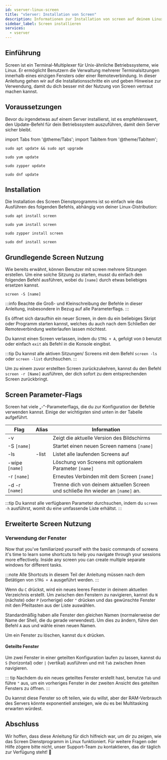 ```yaml
---
id: vserver-linux-screen
title: "vServer: Installation von Screen"
description: Informationen zur Installation von screen auf deinem Linux vServer von ZAP-Hosting - ZAP-Hosting.com Dokumentation
sidebar_label: Screen installieren
services:
  - vserver
---
```


## Einführung

Screen ist ein Terminal-Multiplexer für Unix-ähnliche Betriebssysteme, wie Linux. Er ermöglicht Benutzern die Verwaltung mehrerer Terminalsitzungen innerhalb eines einzigen Fensters oder einer Remoteverbindung. In dieser Anleitung gehen wir auf die Installationsschritte ein und geben Hinweise zur Verwendung, damit du dich besser mit der Nutzung von Screen vertraut machen kannst.

## Voraussetzungen

Bevor du irgendetwas auf einem Server installierst, ist es empfehlenswert, den Update-Befehl für dein Betriebssystem auszuführen, damit dein Server sicher bleibt.

import Tabs from '@theme/Tabs';
import TabItem from '@theme/TabItem';

<Tabs>
<TabItem value="ubuntu-debian" label="Ubuntu & Debian" default>

```
sudo apt update && sudo apt upgrade
```

</TabItem>
<TabItem value="centos" label="CentOS">

```
sudo yum update
```

</TabItem>
<TabItem value="opensuse" label="OpenSUSE">

```
sudo zypper update
```

</TabItem>
<TabItem value="fedora" label="Fedora">

```
sudo dnf update
```

</TabItem>
</Tabs>

## Installation

Die Installation des Screen Dienstprogramms ist so einfach wie das Ausführen des folgenden Befehls, abhängig von deiner Linux-Distribution:

<Tabs>
<TabItem value="ubuntu-debian" label="Ubuntu & Debian" default>

```
sudo apt install screen
```

</TabItem>
<TabItem value="centos" label="CentOS">

```
sudo yum install screen
```

</TabItem>
<TabItem value="opensuse" label="OpenSUSE">

```
sudo zypper install screen
```

</TabItem>
<TabItem value="fedora" label="Fedora">

```
sudo dnf install screen
```

</TabItem>
</Tabs>

## Grundlegende Screen Nutzung

Wie bereits erwähnt, können Benutzer mit screen mehrere Sitzungen erstellen. Um eine solche Sitzung zu starten, musst du einfach den folgenden Befehl ausführen, wobei du `[name]` durch etwas beliebiges ersetzen kannst.
```
screen -S [name]
```

:::info
Beachte die Groß- und Kleinschreibung der Befehle in dieser Anleitung, insbesondere in Bezug auf alle Parameterflags.
:::

Es öffnet sich daraufhin ein neuer Screen, in dem du ein beliebiges Skript oder Programm starten kannst, welches du auch nach dem Schließen der Remoteverbindung weiterlaufen lassen möchtest.

Du kannst einen Screen verlassen, indem du `STRG + A`, gefolgt von `D` benutzt oder einfach `exit` als Befehl in die Konsole eingibst.

:::tip
Du kannst alle aktiven Sitzungen/ Screens mit dem Befehl `screen -ls` oder `screen -list` durchsuchen.
:::

Um zu einem zuvor erstellten Screen zurückzukehren, kannst du den Befehl `screen -r [Name]` ausführen, der dich sofort zu dem entsprechenden Screen zurückbringt.

## Screen Parameter-Flags

Screen hat viele „-“-Parameterflags, die du zur Konfiguration der Befehle verwenden kannst. Einige der wichtigsten sind unten in der Tabelle aufgeführt.

| Flag           | Alias | Information                                                  |
| -------------- | ----- | ------------------------------------------------------------ |
| -v             |       | Zeigt die aktuelle Version des Bildschirms                   |
| -S `[name]`    |       | Startet einen neuen Screen namens `[name]`                   |
| -ls            | -list | Listet alle laufenden Screens auf                            |
| -wipe `[name]` |       | Löschung von Screens mit optionalem Parameter `[name]`       |
| -r `[name]`    |       | Erneutes Verbinden mit dem Screen `[name]`                   |
| -d -r `[name]` |       | Trenne dich von deinem aktuellen Screen und schließe ihn wieder an `[name]` an. |

:::tip
Du kannst alle verfügbaren Parameter durchsuchen, indem du `screen -h` ausführst, womit du eine umfassende Liste erhältst.
:::

## Erweiterte Screen Nutzung

### Verwendung der Fenster

Now that you've familiarized yourself with the basic commands of screens it's time to learn some shortcuts to help you navigate through your sessions more effectively. Inside any screen you can create multiple separate windows for different tasks.

:::note 
Alle Shortcuts in diesem Teil der Anleitung müssen nach dem Betätigen von `STRG + A` ausgeführt werden.
:::

Wenn du `C` drückst, wird ein neues leeres Fenster in deinem aktuellen Verzeichnis erstellt. Um zwischen den Fenstern zu navigieren, kannst du `N` (nächste) oder `P` (vorherige) oder `"` drücken und das gewünschte Fenster mit den Pfeiltasten aus der Liste auswählen.

Standardmäßig haben alle Fenster den gleichen Namen (normalerweise der Name der Shell, die du gerade verwendest). Um dies zu ändern, führe den Befehl `A` aus und wähle einen neuen Namen. 

Um ein Fenster zu löschen, kannst du `K` drücken.

#### Geteilte Fenster

Um zwei Fenster in einer geteilten Konfiguration laufen zu lassen, kannst du `S` (horizontal) oder `|` (vertikal) ausführen und mit `Tab` zwischen ihnen navigieren. 

::: tip
Nachdem du ein neues geteiltes Fenster erstellt hast, benutze `Tab` und führe `"` aus, um ein vorheriges Fenster in der zweiten Ansicht des geteilten Fensters zu öffnen.
:::

Du kannst diese Fenster so oft teilen, wie du willst, aber der RAM-Verbrauch des Servers könnte exponentiell ansteigen, wie du es bei Multitasking erwarten würdest.

## Abschluss

Wir hoffen, dass diese Anleitung für dich hilfreich war, um dir zu zeigen, wie das Screen Dienstprogramm in Linux funktioniert. Für weitere Fragen oder Hilfe zögere bitte nicht, unser Support-Team zu kontaktieren, das dir täglich zur Verfügung steht! 🙂